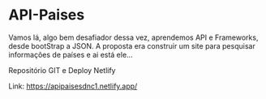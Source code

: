 # API-Paises

Vamos lá, algo bem desafiador dessa vez, aprendemos API e Frameworks, desde bootStrap a JSON. A proposta era construir um site para pesquisar informações de países e ai está ele...

Repositório GIT e Deploy Netlify

Link: https://apipaisesdnc1.netlify.app/
